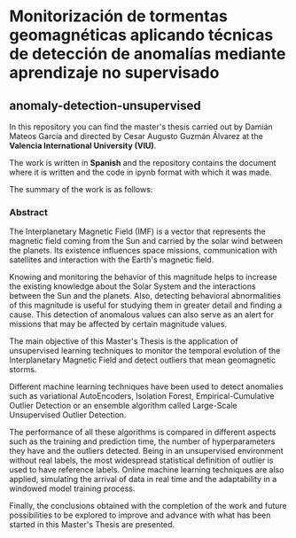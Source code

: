 # Monitorización de tormentas geomagnéticas aplicando técnicas de detección de anomalías mediante aprendizaje no supervisado

## anomaly-detection-unsupervised

In this repository you can find the master's thesis carried out by Damián Mateos García and directed by Cesar Augusto Guzmán Álvarez at the **Valencia International University (VIU)**.

The work is written in **Spanish** and the repository contains the document where it is written and the code in ipynb format with which it was made.

The summary of the work is as follows:

### Abstract

The Interplanetary Magnetic Field (IMF) is a vector that represents the magnetic field 
coming from the Sun and carried by the solar wind between the planets. Its existence 
influences space missions, communication with satellites and interaction with the Earth's 
magnetic field.


Knowing and monitoring the behavior of this magnitude helps to increase the existing 
knowledge about the Solar System and the interactions between the Sun and the 
planets. Also, detecting behavioral abnormalities of this magnitude is useful for studying 
them in greater detail and finding a cause. This detection of anomalous values can also 
serve as an alert for missions that may be affected by certain magnitude values.


The main objective of this Master's Thesis is the application of unsupervised learning 
techniques to monitor the temporal evolution of the Interplanetary Magnetic Field and 
detect outliers that mean geomagnetic storms.


Different machine learning techniques have been used to detect anomalies such as 
variational AutoEncoders, Isolation Forest, Empirical-Cumulative Outlier Detection or an 
ensemble algorithm called Large-Scale Unsupervised Outlier Detection.


The performance of all these algorithms is compared in different aspects such as the 
training and prediction time, the number of hyperparameters they have and the outliers 
detected. Being in an unsupervised environment without real labels, the most 
widespread statistical definition of outlier is used to have reference labels. Online 
machine learning techniques are also applied, simulating the arrival of data in real time 
and the adaptability in a windowed model training process.


Finally, the conclusions obtained with the completion of the work and future possibilities 
to be explored to improve and advance with what has been started in this Master's Thesis 
are presented.
